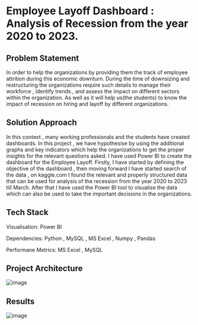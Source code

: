 # Employee Layoff Dashboard : Analysis of Recession from the year 2020 to 2023.

## Problem Statement
In order to help the organizations by providing them the track of employee attrition during this economic downturn. During the time of downsizing and restructuring the organizations require such details to manage their workforce , identify trends , and assess the impact on different sectors within the organization. As well as it will help us(the students) to know the impact of recession on hiring and layoff by different organizations.

## Solution Approach
In this context , many working professionals and the students have created dashboards. In this project , we have hypothesise by using the additional graphs and key indicators which help the organizations to get the proper insights for the relevant questions asked. I have used Power BI to create the dashboard for the Employee Layoff. Firstly, I have started by defining the objective of the dashboard , then moving forward I have started search of the data , on kaggle.com I found the relevant and properly structured data that can be used for analysis of the recession from the year 2020 to 2023 till March. After that I have used the Power BI tool to visualise the data which can also be used to take the important decisions in the organizations.   

## Tech Stack
Visualisation: Power BI

Dependencies: Python , MySQL , MS Excel , Numpy , Pandas

Performane Metrics: MS Excel , MySQL

## Project Architecture

![image](https://github.com/harshvardhan0303/Employee_Layoff/assets/91109131/1a6074df-7265-4d73-8430-c4b807da0841)

##   Results

![image](https://github.com/harshvardhan0303/Employee_Layoff/assets/91109131/615ebb3a-8e97-4a2d-ae8f-545fff828257)
